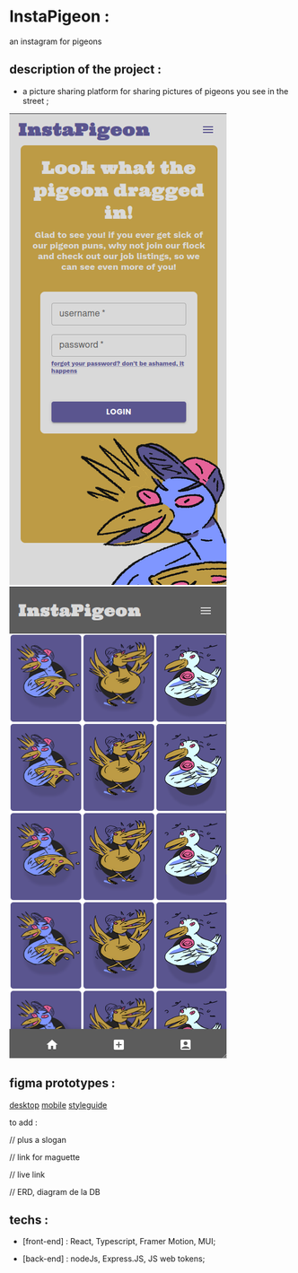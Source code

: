 # InstaPigeon :

an instagram for pigeons

## description of the project :

-  a picture sharing platform for sharing pictures of pigeons you see in the street ;

![login](./readme-assets/login.png)
![grid](./readme-assets/grid.png)

## figma prototypes :

[desktop](./readme-assets/instap-desktop.pdf)
[mobile](./readme-assets/instap-phone.pdf)
[styleguide](./readme-assets/instap-styleguide.pdf)

to add :

// plus a slogan

// link for maguette

// live link

// ERD, diagram de la DB

## techs :

-  [front-end] : React, Typescript, Framer Motion, MUI;

-  [back-end] : nodeJs, Express.JS, JS web tokens;
